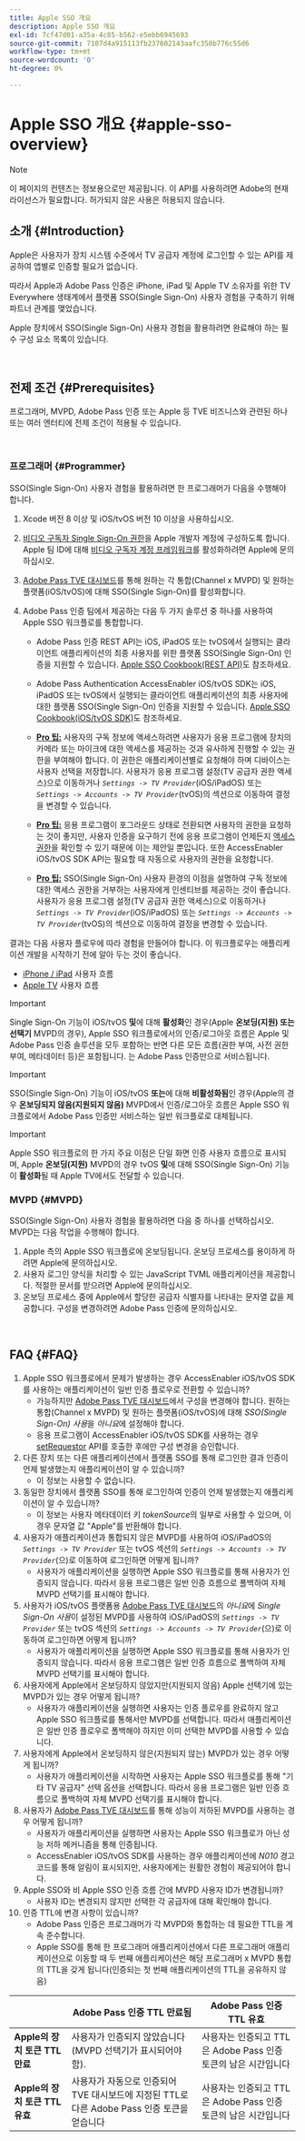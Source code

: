 ```yaml
---
title: Apple SSO 개요
description: Apple SSO 개요
exl-id: 7cf47d01-a35a-4c85-b562-e5ebb6945693
source-git-commit: 7107d4a915113fb237602143aafc350b776c55d6
workflow-type: tm+mt
source-wordcount: '0'
ht-degree: 0%

---
```


# Apple SSO 개요 {#apple-sso-overview}

>[!NOTE]
>
>이 페이지의 컨텐츠는 정보용으로만 제공됩니다. 이 API를 사용하려면 Adobe의 현재 라이선스가 필요합니다. 허가되지 않은 사용은 허용되지 않습니다.

## 소개 {#Introduction}

Apple은 사용자가 장치 시스템 수준에서 TV 공급자 계정에 로그인할 수 있는 API를 제공하여 앱별로 인증할 필요가 없습니다.

따라서 Apple과 Adobe Pass 인증은 iPhone, iPad 및 Apple TV 소유자를 위한 TV Everywhere 생태계에서 플랫폼 SSO(Single Sign-On) 사용자 경험을 구축하기 위해 파트너 관계를 맺었습니다.

Apple 장치에서 SSO(Single Sign-On) 사용자 경험을 활용하려면 완료해야 하는 필수 구성 요소 목록이 있습니다.

</br>

## 전제 조건 {#Prerequisites}

프로그래머, MVPD, Adobe Pass 인증 또는 Apple 등 TVE 비즈니스와 관련된 하나 또는 여러 엔터티에 전제 조건이 적용될 수 있습니다.

</br>

### 프로그래머 {#Programmer}

SSO(Single Sign-On) 사용자 경험을 활용하려면 한 프로그래머가 다음을 수행해야 합니다.

1. Xcode 버전 8 이상 및 iOS/tvOS 버전 10 이상을 사용하십시오.

1. [비디오 구독자 Single Sign-On 권한](https://developer.apple.com/documentation/bundleresources/entitlements/com_apple_developer_video-subscriber-single-sign-on)을 Apple 개발자 계정에 구성하도록 합니다. Apple 팀 ID에 대해 [비디오 구독자 계정 프레임워크](https://developer.apple.com/documentation/videosubscriberaccount)를 활성화하려면 Apple에 문의하십시오.

1. [Adobe Pass TVE 대시보드](https://experience.adobe.com/#/pass/authentication)를 통해 원하는 각 통합(Channel x MVPD) 및 원하는 플랫폼(iOS/tvOS)에 대해 SSO(Single Sign-On)를 활성화합니다.

1. Adobe Pass 인증 팀에서 제공하는 다음 두 가지 솔루션 중 하나를 사용하여 Apple SSO 워크플로를 통합합니다.

   - Adobe Pass 인증 REST API는 iOS, iPadOS 또는 tvOS에서 실행되는 클라이언트 애플리케이션의 최종 사용자를 위한 플랫폼 SSO(Single Sign-On) 인증을 지원할 수 있습니다. [Apple SSO Cookbook(REST API)](/help/authentication/apple-sso-cookbook-rest-api.md)도 참조하세요.

   - Adobe Pass Authentication AccessEnabler iOS/tvOS SDK는 iOS, iPadOS 또는 tvOS에서 실행되는 클라이언트 애플리케이션의 최종 사용자에 대한 플랫폼 SSO(Single Sign-On) 인증을 지원할 수 있습니다. [Apple SSO Cookbook(iOS/tvOS SDK)](/help/authentication/apple-sso-cookbook-iostvos-sdk.md)도 참조하세요.

   - **<u>Pro 팁:</u>** 사용자의 구독 정보에 액세스하려면 사용자가 응용 프로그램에 장치의 카메라 또는 마이크에 대한 액세스를 제공하는 것과 유사하게 진행할 수 있는 권한을 부여해야 합니다. 이 권한은 애플리케이션별로 요청해야 하며 디바이스는 사용자 선택을 저장합니다. 사용자가 응용 프로그램 설정(TV 공급자 권한 액세스)으로 이동하거나 *`Settings -> TV Provider`*(iOS/iPadOS) 또는 *`Settings -> Accounts -> TV Provider`*(tvOS)의 섹션으로 이동하여 결정을 변경할 수 있습니다.

   - **<u>Pro 팁:</u>** 응용 프로그램이 포그라운드 상태로 전환되면 사용자의 권한을 요청하는 것이 좋지만, 사용자 인증을 요구하기 전에 응용 프로그램이 언제든지 [액세스 권한](https://developer.apple.com/documentation/videosubscriberaccount/vsaccountmanager/1949763-checkaccessstatus)을 확인할 수 있기 때문에 이는 제안일 뿐입니다. 또한 AccessEnabler iOS/tvOS SDK API는 필요할 때 자동으로 사용자의 권한을 요청합니다.

   - **<u>Pro 팁:</u>** SSO(Single Sign-On) 사용자 환경의 이점을 설명하여 구독 정보에 대한 액세스 권한을 거부하는 사용자에게 인센티브를 제공하는 것이 좋습니다. 사용자가 응용 프로그램 설정(TV 공급자 권한 액세스)으로 이동하거나 *`Settings -> TV Provider`*(iOS/iPadOS) 또는 *`Settings -> Accounts -> TV Provider`*(tvOS)의 섹션으로 이동하여 결정을 변경할 수 있습니다.

결과는 다음 사용자 플로우에 따라 경험을 만들어야 합니다. 이 워크플로우는 애플리케이션 개발을 시작하기 전에 알아 두는 것이 좋습니다.

- [iPhone / iPad](http://tve.zendesk.com/hc/article_attachments/205624966/User_flows_AppleSSO_iOS_v2.pdf) 사용자 흐름
- [Apple TV](http://tve.zendesk.com/hc/article_attachments/206669126/User_flows_tvOS.pdf) 사용자 흐름


>[!IMPORTANT]
>
> Single Sign-On 기능이 iOS/tvOS **및**&#x200B;에 대해 **활성화**&#x200B;인 경우(Apple **온보딩(지원) 또는 선택기** MVPD의 경우), Apple SSO 워크플로에서의 인증/로그아웃 흐름은 Apple 및 Adobe Pass 인증 솔루션을 모두 포함하는 반면 다른 모든 흐름(권한 부여, 사전 권한 부여, 메타데이터 등)은 포함됩니다. 는 Adobe Pass 인증만으로 서비스됩니다.


>[!IMPORTANT]
>
> SSO(Single Sign-On) 기능이 iOS/tvOS **또는**&#x200B;에 대해 **비활성화됨**&#x200B;인 경우(Apple의 경우 **온보딩되지 않음(지원되지 않음)** MVPD에서 인증/로그아웃 흐름은 Apple SSO 워크플로에서 Adobe Pass 인증만 서비스하는 일반 워크플로로 대체됩니다.


>[!IMPORTANT]
>
> Apple SSO 워크플로의 한 가지 주요 이점은 단일 화면 인증 사용자 흐름으로 표시되며, Apple **온보딩(지원)** MVPD의 경우 tvOS **및**&#x200B;에 대해 SSO(Single Sign-On) 기능이 **활성화**&#x200B;될 때 Apple TV에서도 전달할 수 있습니다.


### MVPD {#MVPD}

SSO(Single Sign-On) 사용자 경험을 활용하려면 다음 중 하나를 선택하십시오.
MVPD는 다음 작업을 수행해야 합니다.



1. Apple 측의 Apple SSO 워크플로에 온보딩됩니다. 온보딩 프로세스를 용이하게 하려면 Apple에 문의하십시오.
1. 사용자 로그인 양식을 처리할 수 있는 JavaScript TVML 애플리케이션을 제공합니다. 적절한 문서를 받으려면 Apple에 문의하십시오.
1. 온보딩 프로세스 중에 Apple에서 할당한 공급자 식별자를 나타내는 문자열 값을 제공합니다. 구성을 변경하려면 Adobe Pass 인증에 문의하십시오.

</br>

## FAQ {#FAQ}

1. Apple SSO 워크플로에서 문제가 발생하는 경우 AccessEnabler iOS/tvOS SDK를 사용하는 애플리케이션이 일반 인증 플로우로 전환할 수 있습니까?
   - 가능하지만 [Adobe Pass TVE 대시보드](https://experience.adobe.com/#/pass/authentication)에서 구성을 변경해야 합니다. 원하는 통합(Channel x MVPD) 및 원하는 플랫폼(iOS/tvOS)에 대해 *SSO(Single Sign-On) 사용*&#x200B;을 *아니요*&#x200B;에 설정해야 합니다.
   - 응용 프로그램이 AccessEnabler iOS/tvOS SDK를 사용하는 경우 [setRequestor](/help/authentication/iostvos-sdk-api-reference.md#setReqV3) API를 호출한 후에만 구성 변경을 승인합니다.
1. 다른 장치 또는 다른 애플리케이션에서 플랫폼 SSO를 통해 로그인한 결과 인증이 언제 발생했는지 애플리케이션이 알 수 있습니까?
   - 이 정보는 사용할 수 없습니다.
1. 동일한 장치에서 플랫폼 SSO를 통해 로그인하여 인증이 언제 발생했는지 애플리케이션이 알 수 있습니까?
   - 이 정보는 사용자 메타데이터 키 *tokenSource*&#x200B;의 일부로 사용할 수 있으며, 이 경우 문자열 값 &quot;Apple&quot;를 반환해야 합니다.
1. 사용자가 애플리케이션과 통합되지 않은 MVPD를 사용하여 iOS/iPadOS의 *`Settings -> TV Provider`* 또는 tvOS 섹션의 *`Settings -> Accounts -> TV Provider`*(으)로 이동하여 로그인하면 어떻게 됩니까?
   - 사용자가 애플리케이션을 실행하면 Apple SSO 워크플로를 통해 사용자가 인증되지 않습니다. 따라서 응용 프로그램은 일반 인증 흐름으로 폴백하여 자체 MVPD 선택기를 표시해야 합니다.
1. 사용자가 iOS/tvOS 플랫폼용 [Adobe Pass TVE 대시보드](https://experience.adobe.com/#/pass/authentication)의 *아니요*&#x200B;에 *Single Sign-On 사용*&#x200B;이 설정된 MVPD를 사용하여 iOS/iPadOS의 *`Settings -> TV Provider`* 또는 tvOS 섹션의 *`Settings -> Accounts -> TV Provider`*(으)로 이동하여 로그인하면 어떻게 됩니까?
   - 사용자가 애플리케이션을 실행하면 Apple SSO 워크플로를 통해 사용자가 인증되지 않습니다. 따라서 응용 프로그램은 일반 인증 흐름으로 폴백하여 자체 MVPD 선택기를 표시해야 합니다.
1. 사용자에게 Apple에서 온보딩하지 않았지만(지원되지 않음) Apple 선택기에 있는 MVPD가 있는 경우 어떻게 됩니까?
   - 사용자가 애플리케이션을 실행하면 사용자는 인증 플로우를 완료하지 않고 Apple SSO 워크플로를 통해서만 MVPD를 선택합니다. 따라서 애플리케이션은 일반 인증 플로우로 폴백해야 하지만 이미 선택한 MVPD를 사용할 수 있습니다.
1. 사용자에게 Apple에서 온보딩하지 않은(지원되지 않는) MVPD가 있는 경우 어떻게 됩니까?
   - 사용자가 애플리케이션을 시작하면 사용자는 Apple SSO 워크플로를 통해 &quot;기타 TV 공급자&quot; 선택 옵션을 선택합니다. 따라서 응용 프로그램은 일반 인증 흐름으로 폴백하여 자체 MVPD 선택기를 표시해야 합니다.
1. 사용자가 [Adobe Pass TVE 대시보드](https://experience.adobe.com/#/pass/authentication)를 통해 성능이 저하된 MVPD를 사용하는 경우 어떻게 됩니까?
   - 사용자가 애플리케이션을 실행하면 사용자는 Apple SSO 워크플로가 아닌 성능 저하 메커니즘을 통해 인증됩니다.
   - AccessEnabler iOS/tvOS SDK를 사용하는 경우 애플리케이션에 *N010* 경고 코드를 통해 알림이 표시되지만, 사용자에게는 원활한 경험이 제공되어야 합니다.
1. Apple SSO와 비 Apple SSO 인증 흐름 간에 MVPD 사용자 ID가 변경됩니까?
   - 사용자 ID는 변경되지 않지만 선택한 각 공급자에 대해 확인해야 합니다.
1. 인증 TTL에 변경 사항이 있습니까?
   - Adobe Pass 인증은 프로그래머가 각 MVPD와 통합하는 데 필요한 TTL을 계속 준수합니다.
   - Apple SSO를 통해 한 프로그래머 애플리케이션에서 다른 프로그래머 애플리케이션으로 이동할 때 두 번째 애플리케이션은 해당 프로그래머 x MVPD 통합의 TTL을 갖게 됩니다(인증되는 첫 번째 애플리케이션의 TTL을 공유하지 않음)

|                                      | Adobe Pass 인증 TTL 만료됨 | Adobe Pass 인증 TTL 유효 |
| ------------------------------------ | ------------------------------------------------------------------------------------------------------------------------------- | --------------------------------------------------------------------------------------------------- |
| **Apple의 장치 토큰 TTL 만료** | 사용자가 인증되지 않았습니다(MVPD 선택기가 표시되어야 함). | 사용자는 인증되고 TTL은 Adobe Pass 인증 토큰의 남은 시간입니다 |
| **Apple의 장치 토큰 TTL 유효** | 사용자가 자동으로 인증되어 TVE 대시보드에 지정된 TTL로 다른 Adobe Pass 인증 토큰을 얻습니다 | 사용자는 인증되고 TTL은 Adobe Pass 인증 토큰의 남은 시간입니다 |

<!--

## Resources {#Resources}

- [Apple SSO Cookbook (REST API)](/help/authentication/apple-sso-cookbook-rest-api.md)
- [Apple SSO Cookbook (iOS/tvOS SDK)](/help/authentication/apple-sso-cookbook-iostvos-sdk.md)
- [Sign in with your TV provider on your iPhone, iPad, or iPod touch](https://support.apple.com/en-us/HT207035)
- [Use your pay TV or cable provider with Apple TV](https://support.apple.com/en-us/HT207035)
- [TV providers that let you sign in on your iPhone, iPad, or Apple TV](https://support.apple.com/en-us/HT208084)
- [TV Provider Authentication](https://developer.apple.com/design/human-interface-guidelines/tvos/system-capabilities/tv-provider-authentication/)
- [Apple Developer Documentation - Video Subscriber Account Framework](https://developer.apple.com/documentation/videosubscriberaccount)
-->
